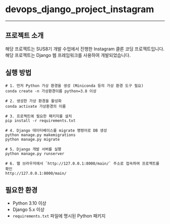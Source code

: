 # devops_django_project_instagram

---

## 프로젝트 소개

해당 프로젝트는 SUS8기 개발 수업에서 진행한 Instagram 클론 코딩 프로젝트입니다. 해당 프로젝트는 Django 웹 프레임워크를 사용하여 개발되었습니다.

## 실행 방법

```
# 1. 먼저 Python 가상 환경을 생성 (Miniconda 등의 가상 환경 도구 필요)
conda create -n 가상환경이름 python=3.8 이상

# 2. 생성한 가상 환경을 활성화
conda activate 가상환경의 이름

# 3. 프로젝트에 필요한 패키지를 설치
pip install -r requirements.txt

# 4. Django 데이터베이스를 migrate 명령어로 DB 생성
python manage.py makemigrations
python manage.py migrate

# 5. Django 개발 서버를 실행
python manage.py runserver

# 6. 웹 브라우저에서 `http://127.0.0.1:8000/main/` 주소로 접속하여 프로젝트를 확인
http://127.0.0.1:8000/main/
```

## 필요한 환경

-   Python 3.10 이상
-   Django 5.x 이상
-   `requirements.txt` 파일에 명시된 Python 패키지
